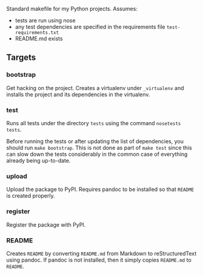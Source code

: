 Standard makefile for my Python projects. Assumes:

* tests are run using nose
* any test dependencies are specified in the requirements file `test-requirements.txt`
* README.md exists

## Targets

### bootstrap

Get hacking on the project. Creates a virtualenv under `_virtualenv` and
installs the project and its dependencies in the virtualenv.

### test

Runs all tests under the directory `tests` using the command `nosetests tests`.

Before running the tests or after updating the list of dependencies,
you should run `make bootstrap`.
This is not done as part of `make test` since this can slow down the tests considerably
in the common case of everything already being up-to-date.
    
### upload

Upload the package to PyPI.
Requires pandoc to be installed so that `README` is created properly.
    
### register

Register the package with PyPI.

### README

Creates `README` by converting `README.md` from Markdown to reStructuredText using pandoc.
If pandoc is not installed, then it simply copies `README.md` to `README`.
